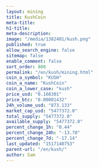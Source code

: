 ```yaml
---
layout: mining
title: KushCoin
meta-title: 
h1-title: 
meta-description: 
image: "/media/1382401/kush.png"
published: true
allow_search_engine: false
sitemap: false
enable_comment: false
sort_order: 800
permalink: "/en/kush/mining.html"
coin_a_symbol: "KUSH"
coin_a_name: "KushCoin"
coin_a_lower_case: "kush"
price_usd: "0.168301"
price_btc: "0.00001432"
24h_volume_usd: "873.133"
market_cap_usd: "5477372.0"
total_supply: "5477372.0"
available_supply: "5477372.0"
percent_change_1h: "0.44"
percent_change_24h: "-13.78"
percent_change_7d: "-17.14"
last_updated: "1517140753"
parent-url: "/en/kush/"
author: Sam
---
```


